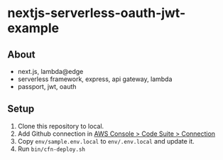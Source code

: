 # nextjs-serverless-oauth-jwt-example

## About

- next.js, lambda@edge
- serverless framework, express, api gateway, lambda
- passport, jwt, oauth

## Setup

1. Clone this repository to local.
1. Add Github connection in [AWS Console > Code Suite > Connection](https://ap-northeast-1.console.aws.amazon.com/codesuite/settings/connections)
1. Copy `env/sample.env.local` to `env/.env.local` and update it.
1. Run `bin/cfn-deploy.sh`
